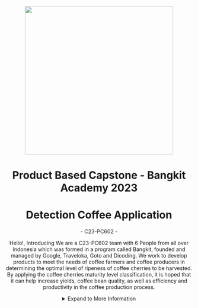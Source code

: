 <div align="center" ><img src="https://github.com/C23-PC602/.github/assets/80303709/8c3248f8-6fca-4526-baae-4ee8bb781b90" height="400px"></div>

<h1 align="center"> Product Based Capstone - Bangkit Academy 2023 </h1>
<h1 align="center"> Detection Coffee Application </h1>

<p align="center"> - C23-PC602 - </p>
<p align="center"> Hello!, Introducing We are a C23-PC602 team with 6 People from all over Indonesia which was formed in a program called Bangkit, founded and managed by Google, Traveloka, Goto and Dicoding. We work to develop products to meet the needs of coffee farmers and coffee producers in determining the optimal level of ripeness of coffee cherries to be harvested. By applying the coffee cherries maturity level classification, it is hoped that it can help increase yields, coffee bean quality, as well as efficiency and productivity in the coffee production process. </p>

<details>
  <summary align="center">Expand to More Information</summary>
</details>
